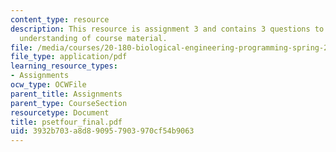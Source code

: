 ```yaml
---
content_type: resource
description: This resource is assignment 3 and contains 3 questions to test students
  understanding of course material.
file: /media/courses/20-180-biological-engineering-programming-spring-2006/3932b703a8d890957903970cf54b9063_psetfour_final.pdf
file_type: application/pdf
learning_resource_types:
- Assignments
ocw_type: OCWFile
parent_title: Assignments
parent_type: CourseSection
resourcetype: Document
title: psetfour_final.pdf
uid: 3932b703-a8d8-9095-7903-970cf54b9063
---
```

